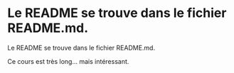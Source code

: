 Le README se trouve dans le fichier README.md.
=======

Le README se trouve dans le fichier README.md.

Ce cours est très long... mais intéressant.
